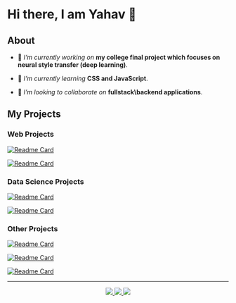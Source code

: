 # Hi there, I am Yahav 👋

## About

- 🔭 *I’m currently working on* **my college final project which focuses on neural style transfer (deep learning)**.

- 🌱 *I’m currently learning* **CSS and JavaScript**.

- 👯 *I’m looking to collaborate on* **fullstack\backend applications**.

## My Projects

### Web Projects
[![Readme Card](https://github-readme-stats.vercel.app/api/pin/?username=Yahavba&repo=B7Fun)](https://github.com/anuraghazra/github-readme-stats)

[![Readme Card](https://github-readme-stats.vercel.app/api/pin/?username=Yahavba&repo=College-portal)](https://github.com/anuraghazra/github-readme-stats)

### Data Science Projects
[![Readme Card](https://github-readme-stats.vercel.app/api/pin/?username=Yahavba&repo=Simple-machine-learning-classifier-tool)](https://github.com/anuraghazra/github-readme-stats)

[![Readme Card](https://github-readme-stats.vercel.app/api/pin/?username=Yahavba&repo=Image-classification-zero-shot-learning)](https://github.com/anuraghazra/github-readme-stats)

### Other Projects
[![Readme Card](https://github-readme-stats.vercel.app/api/pin/?username=Yahavba&repo=C-family-Compiler)](https://github.com/anuraghazra/github-readme-stats)

[![Readme Card](https://github-readme-stats.vercel.app/api/pin/?username=Yahavba&repo=Game-Box)](https://github.com/anuraghazra/github-readme-stats)

[![Readme Card](https://github-readme-stats.vercel.app/api/pin/?username=Yahavba&repo=Minesweeper)](https://github.com/anuraghazra/github-readme-stats)

---
<div>
   <p align="center">
      <a href="https://linkedin.com/in/YahavBarDavid" target="_blank">
         <img src="https://img.shields.io/badge/LinkedIn-0077B5?&style=flat&logo=linkedin&logoColor=white"/>
      </a>
      <a href="mailto:Yahav.BarDavid@gmail.com" target="_blank">
         <img src="https://img.shields.io/badge/Gmail-%23D14836.svg?&style=flat&logo=gmail&logoColor=white"/>
      </a>
	  <a href="https://wa.me/+9720509060730" target="_blank">
         <img src="https://img.shields.io/badge/WhatsApp-25D366?&style=flat&logo=whatsapp&logoColor=white"/>
      </a>
   </p>
</div>

<!--
**Yahavba/Yahavba** is a ✨ _special_ ✨ repository because its `README.md` (this file) appears on your GitHub profile.

Here are some ideas to get you started:

- 🔭 I’m currently working on ...
- 🌱 I’m currently learning ...
- 👯 I’m looking to collaborate on ...
- 🤔 I’m looking for help with ...
- 💬 Ask me about ...
- 📫 How to reach me: ...
- 😄 Pronouns: ...
- ⚡ Fun fact: ...
-->

